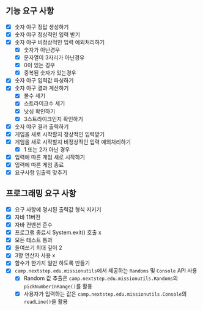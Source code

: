 ## 기능 요구 사항

- [x] 숫자 야구 정답 생성하기
- [x] 숫자 야구 정상적인 입력 받기
- [x] 숫자 야구 비정상적인 입력 예외처리하기
    - [x] 숫자가 아닌경우
    - [x] 문자열이 3자리가 아닌경우
    - [x] 0이 있는 경우
    - [x] 중복된 숫자가 있는경우
- [x] 숫자 야구 입력값 파싱하기
- [x] 숫자 야구 결과 계산하기
    - [x] 볼수 세기
    - [x] 스트라이크수 세기
    - [x] 낫싱 확인하기
    - [x] 3스트라이크인지 확인하기
- [x] 숫자 야구 결과 출력하기
- [x] 게임을 새로 시작할지 정상적인 입력받기
- [x] 게임을 새로 시작할지 비정상적인 입력 예외처리하기
    - [x] 1 또는 2가 아닌 경우
- [x] 입력에 따른 게임 새로 시작하기
- [x] 입력에 따른 게임 종료
- [x] 요구사항 입출력 맞추기

## 프로그래밍 요구 사항

- [x] 요구 사항에 명시된 출력값 형식 지키기
- [x] 자바 11버전
- [x] 자바 컨벤션 준수
- [x] 프로그램 종료시 System.exit() 호출 x
- [x] 모든 테스트 통과
- [x] 들여쓰기 최대 깊이 2
- [x] 3항 연산자 사용 x
- [x] 함수가 한가지 일만 하도록 만들기
- [x] `camp.nextstep.edu.missionutils`에서 제공하는 `Randoms` 및 `Console` API 사용
    - [x] Random 값 추출은 `camp.nextstep.edu.missionutils.Randoms`의 `pickNumberInRange()`를 활용
    - [x] 사용자가 입력하는 값은 `camp.nextstep.edu.missionutils.Console`의 `readLine()`을 활용